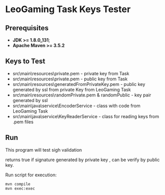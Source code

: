 # LeoGaming Task Keys Tester
## Prerequisites
* **JDK >= 1.8.0_131**;
* **Apache Maven >= 3.5.2**
## Keys to Test
* src\main\resources\private.pem - private key from Task
* src\main\resources\private.pem - public key from Task
* src\main\resources\generatedFromPrivateKey.pem - public key generated by ssl from private Key from LeoGaming Task
* src\main\resources\randomPrivate.pem & randomPublic - key pair generated by ssl
* src\main\java\service\EncoderService - class with code from LeoGaming Task
* src\main\java\service\KeyReaderService - class for reading keys from .pem files

## Run 
This program will test sigh validation

returns true if signature generated by private key , can be verify by public key.

Run script for execution:
```
mvn compile
mvn exec:exec
```
